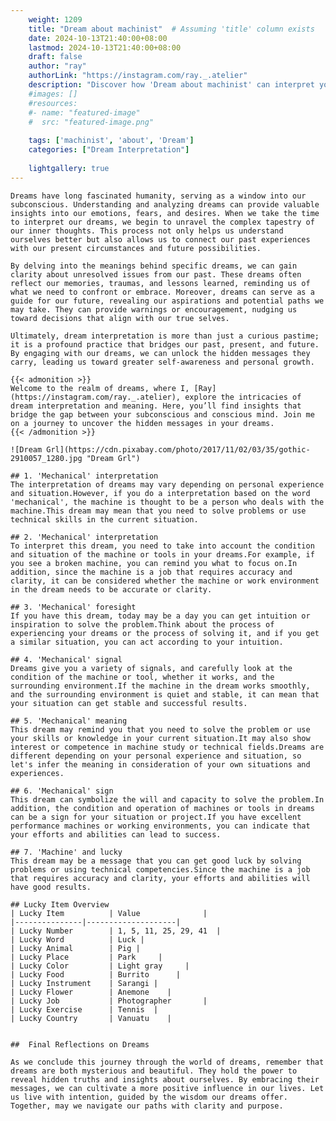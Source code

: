 ```yaml
---
    weight: 1209
    title: "Dream about machinist"  # Assuming 'title' column exists
    date: 2024-10-13T21:40:00+08:00
    lastmod: 2024-10-13T21:40:00+08:00
    draft: false
    author: "ray"
    authorLink: "https://instagram.com/ray._.atelier"
    description: "Discover how 'Dream about machinist' can interpret your future and uncover its significant meanings in your life."
    #images: []
    #resources:
    #- name: "featured-image"
    #  src: "featured-image.png"
    
    tags: ['machinist', 'about', 'Dream']
    categories: ["Dream Interpretation"]
    
    lightgallery: true
---
```

    
    Dreams have long fascinated humanity, serving as a window into our subconscious. Understanding and analyzing dreams can provide valuable insights into our emotions, fears, and desires. When we take the time to interpret our dreams, we begin to unravel the complex tapestry of our inner thoughts. This process not only helps us understand ourselves better but also allows us to connect our past experiences with our present circumstances and future possibilities.
    
    By delving into the meanings behind specific dreams, we can gain clarity about unresolved issues from our past. These dreams often reflect our memories, traumas, and lessons learned, reminding us of what we need to confront or embrace. Moreover, dreams can serve as a guide for our future, revealing our aspirations and potential paths we may take. They can provide warnings or encouragement, nudging us toward decisions that align with our true selves.
    
    Ultimately, dream interpretation is more than just a curious pastime; it is a profound practice that bridges our past, present, and future. By engaging with our dreams, we can unlock the hidden messages they carry, leading us toward greater self-awareness and personal growth.
    
    {{< admonition >}}
    Welcome to the realm of dreams, where I, [Ray](https://instagram.com/ray._.atelier), explore the intricacies of dream interpretation and meaning. Here, you’ll find insights that bridge the gap between your subconscious and conscious mind. Join me on a journey to uncover the hidden messages in your dreams.
    {{< /admonition >}}
    
    ![Dream Grl](https://cdn.pixabay.com/photo/2017/11/02/03/35/gothic-2910057_1280.jpg "Dream Grl")
    
    ## 1. 'Mechanical' interpretation
    The interpretation of dreams may vary depending on personal experience and situation.However, if you do a interpretation based on the word 'mechanical', the machine is thought to be a person who deals with the machine.This dream may mean that you need to solve problems or use technical skills in the current situation.
    
    ## 2. 'Mechanical' interpretation
    To interpret this dream, you need to take into account the condition and situation of the machine or tools in your dreams.For example, if you see a broken machine, you can remind you what to focus on.In addition, since the machine is a job that requires accuracy and clarity, it can be considered whether the machine or work environment in the dream needs to be accurate or clarity.
    
    ## 3. 'Mechanical' foresight
    If you have this dream, today may be a day you can get intuition or inspiration to solve the problem.Think about the process of experiencing your dreams or the process of solving it, and if you get a similar situation, you can act according to your intuition.
    
    ## 4. 'Mechanical' signal
    Dreams give you a variety of signals, and carefully look at the condition of the machine or tool, whether it works, and the surrounding environment.If the machine in the dream works smoothly, and the surrounding environment is quiet and stable, it can mean that your situation can get stable and successful results.
    
    ## 5. 'Mechanical' meaning
    This dream may remind you that you need to solve the problem or use your skills or knowledge in your current situation.It may also show interest or competence in machine study or technical fields.Dreams are different depending on your personal experience and situation, so let's infer the meaning in consideration of your own situations and experiences.
    
    ## 6. 'Mechanical' sign
    This dream can symbolize the will and capacity to solve the problem.In addition, the condition and operation of machines or tools in dreams can be a sign for your situation or project.If you have excellent performance machines or working environments, you can indicate that your efforts and abilities can lead to success.
    
    ## 7. 'Machine' and lucky
    This dream may be a message that you can get good luck by solving problems or using technical competencies.Since the machine is a job that requires accuracy and clarity, your efforts and abilities will have good results.
    
    ## Lucky Item Overview
    | Lucky Item          | Value              |
    |---------------|--------------------|
    | Lucky Number        | 1, 5, 11, 25, 29, 41  |
    | Lucky Word          | Luck |
    | Lucky Animal        | Pig |
    | Lucky Place         | Park     |
    | Lucky Color         | Light gray     |
    | Lucky Food          | Burrito      |
    | Lucky Instrument    | Sarangi |
    | Lucky Flower        | Anemone    |
    | Lucky Job           | Photographer       |
    | Lucky Exercise      | Tennis  |
    | Lucky Country       | Vanuatu    |
    
    
    ##  Final Reflections on Dreams
    
    As we conclude this journey through the world of dreams, remember that dreams are both mysterious and beautiful. They hold the power to reveal hidden truths and insights about ourselves. By embracing their messages, we can cultivate a more positive influence in our lives. Let us live with intention, guided by the wisdom our dreams offer. Together, may we navigate our paths with clarity and purpose.
    